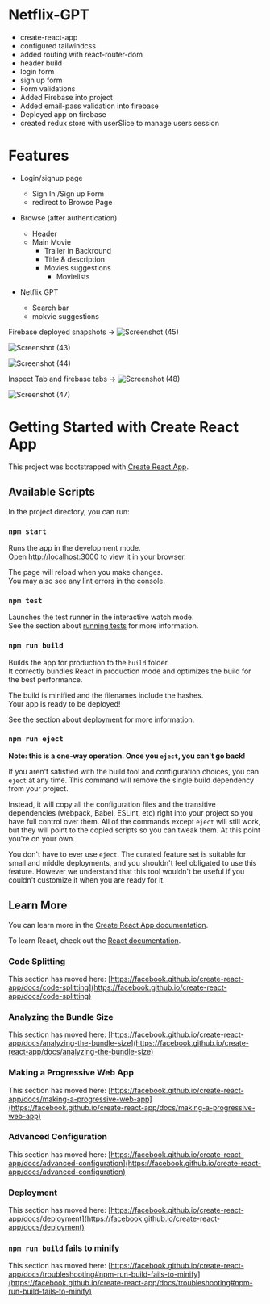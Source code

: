 # Netflix-GPT

- create-react-app
- configured tailwindcss
- added routing with react-router-dom
- header build
- login form
- sign up form
- Form validations
- Added Firebase into project
- Added email-pass validation into firebase
- Deployed app on firebase
- created redux store with userSlice to manage users session

# Features

- Login/signup page
  - Sign In /Sign up Form
  - redirect to Browse Page
- Browse (after authentication)

  - Header
  - Main Movie
    - Trailer in Backround
    - Title & description
    - Movies suggestions
      - Movielists

- Netflix GPT
  - Search bar
  - mokvie suggestions

Firebase deployed snapshots ->
![Screenshot (45)](https://github.com/tikhepooja11/Netflix-GPT/assets/47672660/2b6e1b73-aae0-4d46-961d-929a06e0c190)

![Screenshot (43)](https://github.com/tikhepooja11/Netflix-GPT/assets/47672660/0ac0295c-f9db-4adf-b2e2-70c4d1cb85e7)

![Screenshot (44)](https://github.com/tikhepooja11/Netflix-GPT/assets/47672660/f556948a-34db-4f2e-8c35-5b3db44209d0)

Inspect Tab and firebase tabs ->
![Screenshot (48)](https://github.com/tikhepooja11/Netflix-GPT/assets/47672660/673d20bc-cc3d-4075-add5-06ed1b4d600d)

![Screenshot (47)](https://github.com/tikhepooja11/Netflix-GPT/assets/47672660/f0764928-1abd-4876-ab56-7d87c5aa8396)



# Getting Started with Create React App

This project was bootstrapped with [Create React App](https://github.com/facebook/create-react-app).

## Available Scripts

In the project directory, you can run:

### `npm start`

Runs the app in the development mode.\
Open [http://localhost:3000](http://localhost:3000) to view it in your browser.

The page will reload when you make changes.\
You may also see any lint errors in the console.

### `npm test`

Launches the test runner in the interactive watch mode.\
See the section about [running tests](https://facebook.github.io/create-react-app/docs/running-tests) for more information.

### `npm run build`

Builds the app for production to the `build` folder.\
It correctly bundles React in production mode and optimizes the build for the best performance.

The build is minified and the filenames include the hashes.\
Your app is ready to be deployed!

See the section about [deployment](https://facebook.github.io/create-react-app/docs/deployment) for more information.

### `npm run eject`

**Note: this is a one-way operation. Once you `eject`, you can't go back!**

If you aren't satisfied with the build tool and configuration choices, you can `eject` at any time. This command will remove the single build dependency from your project.

Instead, it will copy all the configuration files and the transitive dependencies (webpack, Babel, ESLint, etc) right into your project so you have full control over them. All of the commands except `eject` will still work, but they will point to the copied scripts so you can tweak them. At this point you're on your own.

You don't have to ever use `eject`. The curated feature set is suitable for small and middle deployments, and you shouldn't feel obligated to use this feature. However we understand that this tool wouldn't be useful if you couldn't customize it when you are ready for it.

## Learn More

You can learn more in the [Create React App documentation](https://facebook.github.io/create-react-app/docs/getting-started).

To learn React, check out the [React documentation](https://reactjs.org/).

### Code Splitting

This section has moved here: [https://facebook.github.io/create-react-app/docs/code-splitting](https://facebook.github.io/create-react-app/docs/code-splitting)

### Analyzing the Bundle Size

This section has moved here: [https://facebook.github.io/create-react-app/docs/analyzing-the-bundle-size](https://facebook.github.io/create-react-app/docs/analyzing-the-bundle-size)

### Making a Progressive Web App

This section has moved here: [https://facebook.github.io/create-react-app/docs/making-a-progressive-web-app](https://facebook.github.io/create-react-app/docs/making-a-progressive-web-app)

### Advanced Configuration

This section has moved here: [https://facebook.github.io/create-react-app/docs/advanced-configuration](https://facebook.github.io/create-react-app/docs/advanced-configuration)

### Deployment

This section has moved here: [https://facebook.github.io/create-react-app/docs/deployment](https://facebook.github.io/create-react-app/docs/deployment)

### `npm run build` fails to minify

This section has moved here: [https://facebook.github.io/create-react-app/docs/troubleshooting#npm-run-build-fails-to-minify](https://facebook.github.io/create-react-app/docs/troubleshooting#npm-run-build-fails-to-minify)
